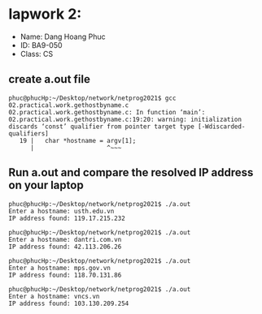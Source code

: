 # lapwork 2:

* Name: Dang Hoang Phuc
* ID: BA9-050
* Class: CS

## create a.out file
```
phuc@phucHp:~/Desktop/network/netprog2021$ gcc 02.practical.work.gethostbyname.c
02.practical.work.gethostbyname.c: In function ‘main’:
02.practical.work.gethostbyname.c:19:20: warning: initialization discards ‘const’ qualifier from pointer target type [-Wdiscarded-qualifiers]
   19 |   char *hostname = argv[1];
      |                    ^~~~
```

## Run a.out and compare the resolved IP address on your laptop
```
phuc@phucHp:~/Desktop/network/netprog2021$ ./a.out
Enter a hostname: usth.edu.vn
IP address found: 119.17.215.232

phuc@phucHp:~/Desktop/network/netprog2021$ ./a.out
Enter a hostname: dantri.com.vn
IP address found: 42.113.206.26

phuc@phucHp:~/Desktop/network/netprog2021$ ./a.out
Enter a hostname: mps.gov.vn
IP address found: 118.70.131.86

phuc@phucHp:~/Desktop/network/netprog2021$ ./a.out
Enter a hostname: vncs.vn
IP address found: 103.130.209.254
```
